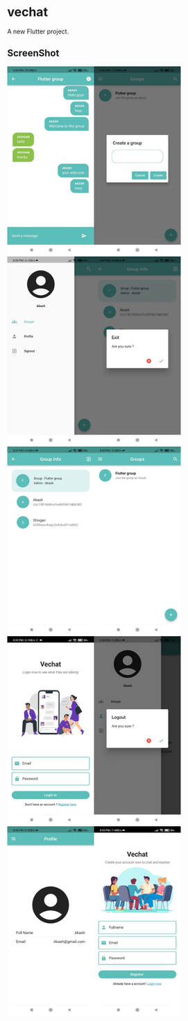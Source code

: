 # vechat

A new Flutter project.
 ## ScreenShot
<img src="image/chat.jpg" width="200"><img src="image/create acc.jpg" width="200"><img src="image/drawer.jpg" width="200"><img src="image/exit.jpg" width="200">
<img src="image/grp info.jpg" width="200"><img src="image/homepage.jpg" width="200"><img src="image/login page.jpg" width="200"><img src="image/logout.jpg" width="200"><img src="image/profile.jpg" width="200"><img src="image/register page.jpg" width="200">
